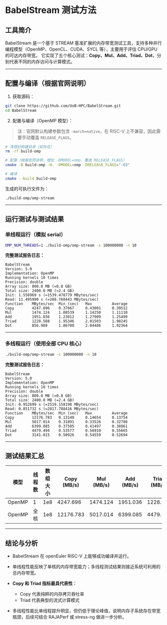 # BabelStream 测试方法

## 工具简介

BabelStream 是一个基于 STREAM 基准扩展的内存带宽测试工具，支持多种并行编程模型（OpenMP、OpenCL、CUDA、SYCL 等），主要用于评估 CPU/GPU 的可达内存带宽。
它实现了五个核心测试：**Copy、Mul、Add、Triad、Dot**，分别代表不同的内存访问与计算模式。

---

## 配置与编译（根据官网说明）

1. 获取源码：

```bash
git clone https://github.com/UoB-HPC/BabelStream.git
cd BabelStream
```

2. 配置与编译（OpenMP 模型）：

> 注：官网默认构建参数包含 `-march=native`，在 RISC-V 上不兼容，因此需要手动覆盖 `RELEASE_FLAGS`。

```bash
# 清理旧构建目录（如存在）
rm -rf build-omp

# 配置（根据官网说明，增加 -DMODEL=omp，覆盖 RELEASE_FLAGS）
cmake -B build-omp -H. -DMODEL=omp -DRELEASE_FLAGS="-O3"

# 编译
cmake --build build-omp
```

生成的可执行文件为：

```
./build-omp/omp-stream
```

---

## 运行测试与测试结果

### 单线程运行（模拟 serial）

```bash
OMP_NUM_THREADS=1 ./build-omp/omp-stream -s 100000000 -n 10
```

**完整测试报告日志：**

```
BabelStream
Version: 5.0
Implementation: OpenMP
Running kernels 10 times
Precision: double
Array size: 800.0 MB (=0.8 GB)
Total size: 2400.0 MB (=2.4 GB)
Init: 1.558969 s (=1539.478779 MBytes/sec)
Read: 11.495990 s (=208.768443 MBytes/sec)
Function    MBytes/sec  Min (sec)   Max         Average     
Copy        4247.696    0.37667     0.43001     0.39512     
Mul         1474.124    1.08539     1.14250     1.11110     
Add         1951.036    1.23012     1.27909     1.25499     
Triad       1228.588    1.95346     2.01503     1.98245     
Dot         856.989     1.86700     2.04486     1.92364     
```

---

### 多线程运行（使用全部 CPU 核心）

```bash
./build-omp/omp-stream -s 100000000 -n 10
```

**完整测试报告日志：**

```
BabelStream
Version: 5.0
Implementation: OpenMP
Running kernels 10 times
Precision: double
Array size: 800.0 MB (=0.8 GB)
Total size: 2400.0 MB (=2.4 GB)
Init: 0.952699 s (=2519.158198 MBytes/sec)
Read: 0.851732 s (=2817.788416 MBytes/sec)
Function    MBytes/sec  Min (sec)   Max         Average     
Copy        12176.783   0.13140     0.14654     0.13754     
Mul         5017.014    0.31891     0.33526     0.32708     
Add         6399.085    0.37505     0.41497     0.38861     
Triad       4479.494    0.53577     0.56910     0.55665     
Dot         3141.815    0.50926     0.54559     0.52694     
```

---

## 测试结果汇总

| 模型     | 线程数 | 数组大小 | Copy (MB/s) | Mul (MB/s) | Add (MB/s) | Triad (MB/s) | Dot (MB/s) |
| ------ | --- | ---- | ----------- | ---------- | ---------- | ------------ | ---------- |
| OpenMP | 1   | 1e8  | 4247.696    | 1474.124   | 1951.036   | 1228.588     | 856.989    |
| OpenMP | 全核  | 1e8  | 12176.783   | 5017.014   | 6399.085   | 4479.494     | 3141.815   |

---

## 结论与分析

* BabelStream 在 openEuler RISC-V 上能够成功编译并运行。
* 单线程性能反映了单核的内存带宽能力；多线程测试结果则接近系统可利用的总内存带宽。
* **Copy 和 Triad 指标最具代表性**：

  * Copy 代表纯粹的内存拷贝吞吐率
  * Triad 代表典型的流式计算模式
* 多线程性能比单线程提升明显，但仍低于理论峰值，说明内存子系统存在带宽瓶颈，后续可结合 RAJAPerf 或 stress-ng 做进一步分析。
